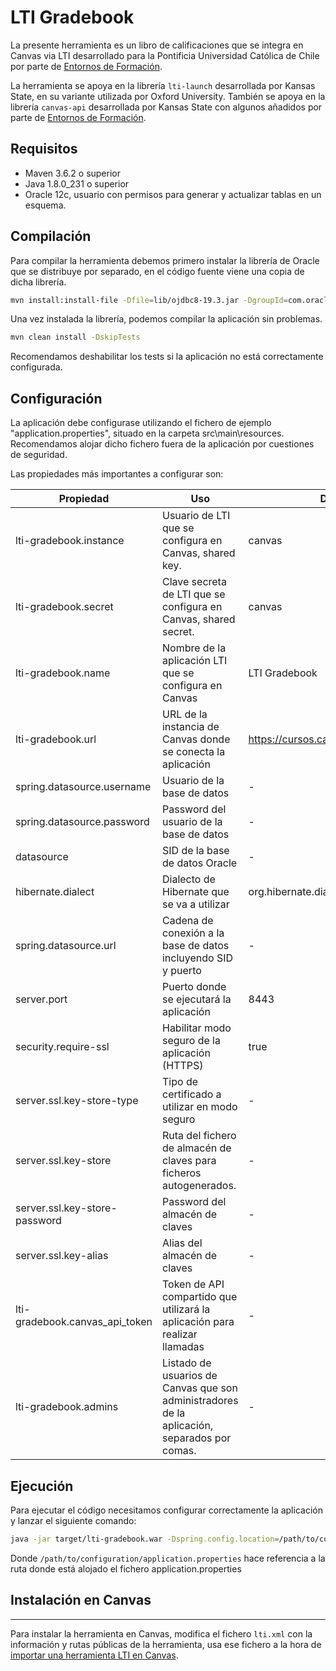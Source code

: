 # LTI Gradebook

La presente herramienta es un libro de calificaciones que se integra en Canvas via LTI desarrollado para la Pontificia Universidad Católica de Chile por parte de [Entornos de Formación](https://www.edf.global).

La herramienta se apoya en la librería `lti-launch` desarrollada por Kansas State, en su variante utilizada por Oxford University. También se apoya en la librería `canvas-api` desarrollada por Kansas State con algunos añadidos por parte de [Entornos de Formación](https://www.edf.global).

## Requisitos
- Maven 3.6.2 o superior
- Java 1.8.0_231 o superior
- Oracle 12c, usuario con permisos para generar y actualizar tablas en un esquema.

## Compilación
Para compilar la herramienta debemos primero instalar la librería de Oracle que se distribuye por separado, en el código fuente viene una copia de dicha librería.
```bash
mvn install:install-file -Dfile=lib/ojdbc8-19.3.jar -DgroupId=com.oracle.jdbc -DartifactId=ojdbc8 -Dversion=19.3.0.0 -Dpackaging=jar
```
Una vez instalada la librería, podemos compilar la aplicación sin problemas.
```bash
mvn clean install -DskipTests
```
Recomendamos deshabilitar los tests si la aplicación no está correctamente configurada.

## Configuración
La aplicación debe configurase utilizando el fichero de ejemplo "application.properties", situado en la carpeta src\main\resources. Recomendamos alojar dicho fichero fuera de la aplicación por cuestiones de seguridad.

Las propiedades más importantes a configurar son:


|Propiedad| Uso| Defecto |Ejemplo|
|---|---|---|---|
| lti-gradebook.instance | Usuario de LTI que se configura en Canvas, shared key. | canvas | canvas  | 
| lti-gradebook.secret | Clave secreta de LTI que se configura en Canvas, shared secret. | canvas | canvas  |
| lti-gradebook.name | Nombre de la aplicación LTI que se configura en Canvas | LTI Gradebook | Libro de notas UC |
| lti-gradebook.url | URL de la instancia de Canvas donde se conecta la aplicación | https://cursos.canvas.uc.cl | https://cursos.canvas.uc.cl |
| spring.datasource.username | Usuario de la base de datos | - | - |
| spring.datasource.password | Password del usuario de la base de datos | - | - |
| datasource | SID de la base de datos Oracle | - | ORCL |
| hibernate.dialect | Dialecto de Hibernate que se va a utilizar | org.hibernate.dialect.Oracle12cDialect | org.hibernate.dialect.Oracle12cDialect |
| spring.datasource.url | Cadena de conexión a la base de datos incluyendo SID y puerto | - | jdbc:oracle:thin:@localhost:1521:ORCL |
| server.port | Puerto donde se ejecutará la aplicación | 8443 | 8443 |
| security.require-ssl| Habilitar modo seguro de la aplicación (HTTPS) | true | true |
| server.ssl.key-store-type | Tipo de certificado a utilizar en modo seguro | - | PKCS12  |
| server.ssl.key-store | Ruta del fichero de almacén de claves para ficheros autogenerados. | - | /home/user/keystore.p12 |
| server.ssl.key-store-password | Password del almacén de claves | - | changeit |
| server.ssl.key-alias | Alias del almacén de claves | - | keystore_alias |
| lti-gradebook.canvas_api_token | Token de API compartido que utilizará la aplicación para realizar llamadas | - | - |
| lti-gradebook.admins | Listado de usuarios de Canvas que son administradores de la aplicación, separados por comas. | - | mpellicer,jdoe,hsolo |

## Ejecución
Para ejecutar el código necesitamos configurar correctamente la aplicación y lanzar el siguiente comando:

```bash
java -jar target/lti-gradebook.war -Dspring.config.location=/path/to/configuration/application.properties
```
Donde `/path/to/configuration/application.properties` hace referencia a la ruta donde está alojado el fichero application.properties

## Instalación en Canvas
----------------------

Para instalar la herramienta en Canvas, modifica el fichero `lti.xml` con la información y rutas públicas de la herramienta, usa ese fichero a la hora de [importar una herramienta LTI en Canvas](https://community.canvaslms.com/docs/DOC-10724-67952720325). 

